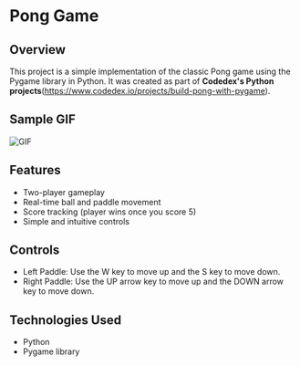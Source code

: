 # Pong Game

## Overview  
This project is a simple implementation of the classic Pong game using the Pygame library in Python. It was created as part of **Codedex's Python projects**(https://www.codedex.io/projects/build-pong-with-pygame).

## Sample GIF
![GIF](https://github.com/haileyrthomas01/pythonportfolio/blob/main/web-projects/python-gif/pong-gif.gif)

## Features  
- Two-player gameplay
- Real-time ball and paddle movement
- Score tracking (player wins once you score 5)
- Simple and intuitive controls  

## Controls
- Left Paddle: Use the W key to move up and the S key to move down.
- Right Paddle: Use the UP arrow key to move up and the DOWN arrow key to move down.

## Technologies Used
- Python
- Pygame library

